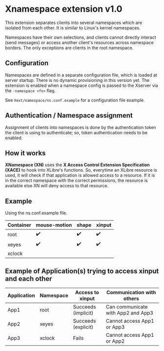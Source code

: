 Xnamespace extension v1.0
=========================

This extension separates clients into several namespaces which are isolated from each other.
It is similar to Linux's kernel namespaces.

Namespaces have their own selections, and clients cannot directly interact
(send messages) or access another client's resources across namespace borders.
The only exceptions are clients in the root namespace.

Configuration
-------------

Namespaces are defined in a separate configuration file, which is loaded at
server startup.
There is no dynamic provisioning in this version yet.
The extension is enabled when a namespace config is passed to the Xserver via the
`-namespace <fn>` flag.

See `Xext/namespace/ns.conf.example` for a configuration file example.

Authentication / Namespace assignment
-------------------------------------

Assignment of clients into namespaces is done by the authentication token the
client is using to authenticate; so, token authentication needs to be enabled.


How it works
---------------

**XNamespace (XN)** uses the **X Access Control Extension Specification (XACE)** to hook into XLibre's functions.
So, everytime an XLibre resource is used, it will check if that application is allowed access to a resource.
If it is in the correct namespace with the correct permissions, the resource is available else XN will
deny access to that resource.

Example
------------
Using the ns.conf.example file.

| Container | mouse-motion | shape | xinput |
|-----------|--------------|-------|--------|
| root      | ✔️           | ✔️    | ✔️     |
| xeyes     | ✔️           | ✔️    | ✔️     |
| xclock    |              |       |        |

## Example of Application(s) trying to access xinput and each other

| Application | Namespace | Access to xinput    | Communication with others          |
|-------------|-----------|---------------------|------------------------------------|
| App1        | root      | Succeeds (implicit) | Can communicate with App2 and App3 |
| App2        | xeyes     | Succeeds (explicit) | Cannot access App1 or App3         |
| App3        | xclock    | Fails               | Cannot access App1 or App2         |